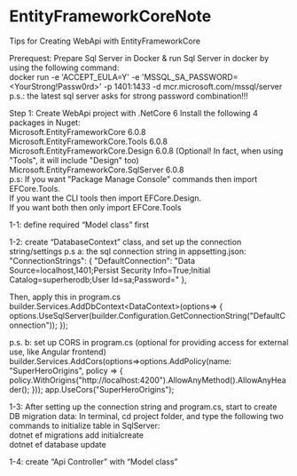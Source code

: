 # EntityFrameworkCoreNote
Tips for Creating WebApi with EntityFrameworkCore 

Prerequest: Prepare Sql Server in Docker & run Sql Server in docker by using the following command: <br />
docker run -e 'ACCEPT_EULA=Y' -e 'MSSQL_SA_PASSWORD=<YourStrong!Passw0rd>' -p 1401:1433 -d mcr.microsoft.com/mssql/server 
<br />p.s.: the latest sql server asks for strong password combination!!! 

Step 1: Create WebApi project with .NetCore 6 
Install the following 4 packages in Nuget: 
<br />Microsoft.EntityFrameworkCore 6.0.8 
<br />Microsoft.EntityFrameworkCore.Tools 6.0.8 
<br />Microsoft.EntityFrameworkCore.Design 6.0.8 (Optional! In fact, when using "Tools", it will include "Design" too)
<br />Microsoft.EntityFrameworkCore.SqlServer 6.0.8 
<br />
p.s: If you want "Package Manage Console" commands then import EFCore.Tools.<br /> 
If you want the CLI tools then import EFCore.Design.<br /> 
If you want both then only import EFCore.Tools<br />

1-1: define required “Model class” first 

1-2: create “DatabaseContext” class, and set up the connection string/settings 
p.s a: the sql connection string in appsetting.json: <br />
"ConnectionStrings": { 
    "DefaultConnection": "Data Source=localhost,1401;Persist Security Info=True;Initial Catalog=superherodb;User Id=sa;Password=<putyourpasswordhere>" 
  }, 

Then, apply this in program.cs <br />
builder.Services.AddDbContext\<DataContext\>(options=> 
{ 
    options.UseSqlServer(builder.Configuration.GetConnectionString("DefaultConnection")); 
}); 

p.s. b: set up CORS in program.cs (optional for providing access for external use, like Angular frontend)<br />
builder.Services.AddCors(options=>options.AddPolicy(name: "SuperHeroOrigins", 
    policy => 
    { 
        policy.WithOrigins("http://localhost:4200").AllowAnyMethod().AllowAnyHeader(); 
    })); 
app.UseCors("SuperHeroOrigins"); 


1-3:
After setting up the connection string and program.cs, start to create DB migration data:
In terminal, cd project folder, and type the following two commands to initialize table in SqlServer:<br />
dotnet ef migrations add initialcreate <br />
dotnet ef database update 


1-4: create “Api Controller” with “Model class” 

